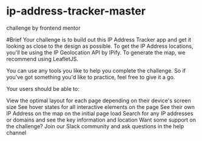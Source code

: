 # ip-address-tracker-master
challenge by frontend mentor

#Brief
Your challenge is to build out this IP Address Tracker app and get it looking as close to the design as possible. To get the IP Address locations, you'll be using the IP Geolocation API by IPify. To generate the map, we recommend using LeafletJS.

You can use any tools you like to help you complete the challenge. So if you've got something you'd like to practice, feel free to give it a go.

Your users should be able to:

View the optimal layout for each page depending on their device's screen size
See hover states for all interactive elements on the page
See their own IP Address on the map on the initial page load
Search for any IP addresses or domains and see the key information and location
Want some support on the challenge? Join our Slack community and ask questions in the help channel

